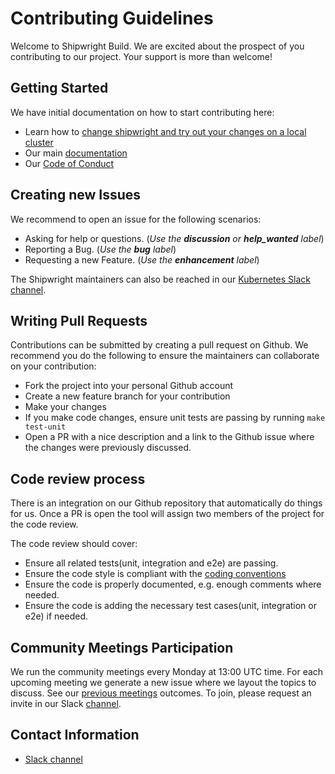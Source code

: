 <!--
Copyright The Shipwright Contributors

SPDX-License-Identifier: Apache-2.0
-->

# Contributing Guidelines

Welcome to Shipwright Build. We are excited about the prospect of you contributing to our project. Your support is more than welcome!

## Getting Started

We have initial documentation on how to start contributing here:

- Learn how to [change shipwright and try out your changes on a local cluster](/docs/development/local_development.md)
- Our main [documentation](/docs/)
- Our [Code of Conduct](/code-of-conduct.md)

## Creating new Issues

We recommend to open an issue for the following scenarios:

- Asking for help or questions. (_Use the **discussion** or **help_wanted** label_)
- Reporting a Bug. (_Use the **bug** label_)
- Requesting a new Feature. (_Use the **enhancement** label_)

The Shipwright maintainers can also be reached in our [Kubernetes Slack channel](https://kubernetes.slack.com/archives/C019ZRGUEJC).

## Writing Pull Requests

Contributions can be submitted by creating a pull request on Github. We recommend you do the following to ensure the maintainers can collaborate on your contribution:

- Fork the project into your personal Github account
- Create a new feature branch for your contribution
- Make your changes
- If you make code changes, ensure unit tests are passing by running `make test-unit`
- Open a PR with a nice description and a link to the Github issue where the changes were previously discussed.

## Code review process

There is an integration on our Github repository that automatically do things for us. Once a PR is open the tool will assign two members of the project for the code review.

The code review should cover:

- Ensure all related tests(unit, integration and e2e) are passing.
- Ensure the code style is compliant with the [coding conventions](https://github.com/kubernetes/community/blob/master/contributors/guide/coding-conventions.md)
- Ensure the code is properly documented, e.g. enough comments where needed.
- Ensure the code is adding the necessary test cases(unit, integration or e2e) if needed.

## Community Meetings Participation

We run the community meetings every Monday at 13:00 UTC time.
For each upcoming meeting we generate a new issue where we layout the topics to discuss.
See our [previous meetings](https://github.com/shipwright-io/build/issues?q=is%3Aissue+label%3Acommunity+is%3Aclosed) outcomes.
To join, please request an invite in our Slack [channel](https://kubernetes.slack.com/archives/C019ZRGUEJC).

## Contact Information

- [Slack channel](https://kubernetes.slack.com/archives/C019ZRGUEJC)
